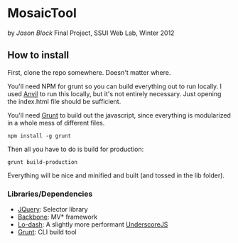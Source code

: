 # MosaicTool
by *Jason Block*
Final Project, SSUI Web Lab, Winter 2012

## How to install

First, clone the repo somewhere. Doesn't matter where.

You'll need NPM for grunt so you can build everything out to run locally. I used [Anvil](http://anvilformac.com) to run this locally, but it's not entirely necessary. Just opening the index.html file should be sufficient. 

You'll need [Grunt](http://gruntjs.com) to build out the javascript, since everything is modularized in a whole mess of different files. 

	npm install -g grunt

Then all you have to do is build for production:

	grunt build-production

Everything will be nice and minified and built (and tossed in the lib folder). 

### Libraries/Dependencies

- [JQuery](http://jquery.org): Selector library
- [Backbone](http://backbonejs.org): MV* framework
- [Lo-dash](http://lodash.com): A slightly more performant [UnderscoreJS](http://underscorejs.org)
- [Grunt](http://gruntjs.com): CLI build tool